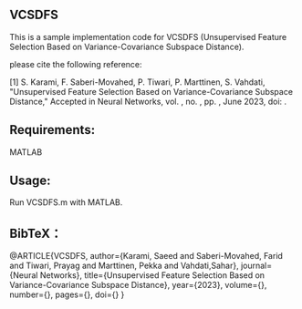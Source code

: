 ## VCSDFS
This is a sample implementation code for VCSDFS (Unsupervised Feature Selection Based on Variance-Covariance Subspace Distance).

please cite the following reference: 

[1] S. Karami, F. Saberi-Movahed, P. Tiwari, P. Marttinen, S. Vahdati, "Unsupervised Feature Selection Based on Variance-Covariance Subspace Distance," Accepted in Neural Networks,
vol. , no. , pp. , June 2023, doi: .

## Requirements:
MATLAB 

## Usage:
Run VCSDFS.m with MATLAB.


## BibTeX：


@ARTICLE{VCSDFS,
  author={Karami, Saeed and Saberi-Movahed, Farid and Tiwari, Prayag and Marttinen, Pekka and Vahdati,Sahar},
  journal={Neural Networks}, 
  title={Unsupervised Feature Selection Based on Variance-Covariance Subspace Distance}, 
  year={2023},
  volume={},
  number={},
  pages={},
  doi={}
  }
